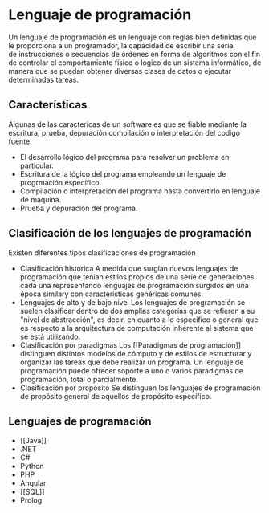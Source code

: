 # Lenguaje de programación
Un lenguaje de programación es un lenguaje con reglas bien definidas que le proporciona a un programador, la capacidad de escribir una serie de instrucciones o secuencias de órdenes en forma de algoritmos con el fin de controlar el comportamiento físico o lógico de un sistema informático, de manera que se puedan obtener diversas clases de datos o ejecutar determinadas tareas.

## Características

Algunas de las caractericas de un software es que se fiable mediante la escritura, prueba, depuración compilación o interpretación del codigo fuente.
 - El desarrollo lógico del programa para resolver un problema en particular.
 - Escritura de la lógico del programa empleando un lenguaje de progrmación específico.
 - Compilación o interpretación del programa hasta convertirlo en lenguaje de maquina.
 - Prueba y depuración del programa.

## Clasificación de los lenguajes de programación
Existen diferentes tipos clasificaciones de programación
- Clasificación histórica
A medida que surgían nuevos lenguajes de programación que tenian estilos propios de una serie de generaciones cada una representando lenguajes de programación surgidos en una época similary con caracteristicas genéricas comunes.
- Lenguajes de alto y de bajo nivel
Los lenguajes de programación se suelen clasificar dentro de dos amplias categorías que se refieren a su "nivel de abstracción", es decir, en cuanto a lo específico o general que es respecto a la arquitectura de computación inherente al sistema que se está utilizando.
- Clasificación por paradigmas
Los [[Paradigmas de programación]] distinguen distintos modelos de cómputo y de estilos de estructurar y organizar las tareas que debe realizar un programa. Un lenguaje de programación puede ofrecer soporte a uno o varios paradigmas de programación, total o parcialmente.
- Clasificación por propósito
Se distinguen los lenguajes de programación de propósito general de aquellos de propósito específico.

## Lenguajes de programación
- [[Java]]
- .NET
- C#
- Python
- PHP
- Angular
- [[SQL]]
- Prolog